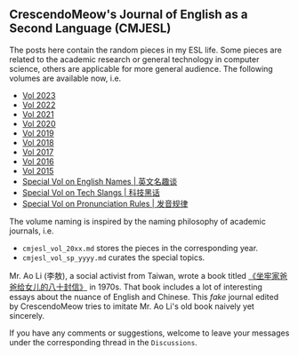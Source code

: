 ## CrescendoMeow's Journal of English as a Second Language (CMJESL)

The posts here contain the random pieces in my ESL life. Some pieces are related to the academic research or general technology in computer science, others are applicable for more general audience. The following volumes are available now, i.e.

- [Vol 2023](https://github.com/CrescendoMeow/leisure_reading/blob/main/cmjesl/cmjesl_vol_2023.md)
- [Vol 2022](https://github.com/CrescendoMeow/leisure_reading/blob/main/cmjesl/cmjesl_vol_2022.md)
- [Vol 2021](https://github.com/CrescendoMeow/leisure_reading/blob/main/cmjesl/cmjesl_vol_2021.md)
- [Vol 2020](https://github.com/CrescendoMeow/leisure_reading/blob/main/cmjesl/cmjesl_vol_2020.md)
- [Vol 2019](https://github.com/CrescendoMeow/leisure_reading/blob/main/cmjesl/cmjesl_vol_2019.md)
- [Vol 2018](https://github.com/CrescendoMeow/leisure_reading/blob/main/cmjesl/cmjesl_vol_2018.md)
- [Vol 2017](https://github.com/CrescendoMeow/leisure_reading/blob/main/cmjesl/cmjesl_vol_2017.md)
- [Vol 2016](https://github.com/CrescendoMeow/leisure_reading/blob/main/cmjesl/cmjesl_vol_2016.md)
- [Vol 2015](https://github.com/CrescendoMeow/leisure_reading/blob/main/cmjesl/cmjesl_vol_2015.md)
- [Special Vol on English Names | 英文名趣谈](https://github.com/CrescendoMeow/leisure_reading/blob/main/cmjesl/cmjesl_vol_sp_name.md)
- [Special Vol on Tech Slangs | 科技黑话](https://github.com/CrescendoMeow/leisure_reading/blob/main/cmjesl/cmjesl_vol_sp_tech_slang.md)
- [Special Vol on Pronunciation Rules | 发音规律](https://github.com/CrescendoMeow/leisure_reading/blob/main/cmjesl/cmjesl_vol_sp_pronunciation_rules.md)

The volume naming is inspired by the naming philosophy of academic journals, i.e.

- `cmjesl_vol_20xx.md` stores the pieces in the corresponding year.
- `cmjesl_vol_sp_yyyy.md` curates the special topics.

Mr. Ao Li (李敖), a social activist from Taiwan, wrote a book titled [《坐牢家爸爸给女儿的八十封信》](https://book.douban.com/subject/1073072/) in 1970s. That book includes a lot of interesting essays about the nuance of English and Chinese. This *fake* journal edited by CrescendoMeow tries to imitate Mr. Ao Li's old book naively yet sincerely.

If you have any comments or suggestions, welcome to leave your messages under the corresponding thread in the `Discussions`.

